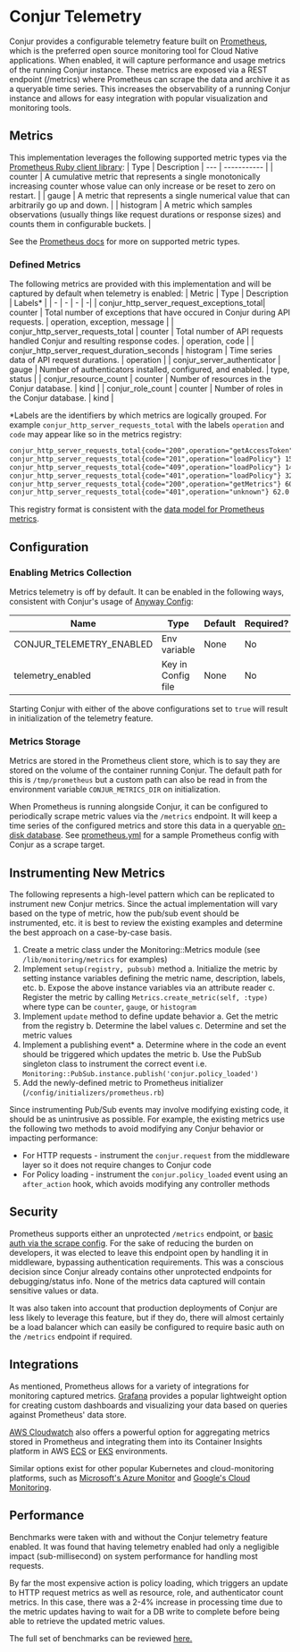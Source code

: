 # Conjur Telemetry

Conjur provides a configurable telemetry feature built on
[Prometheus](https://prometheus.io/), which is the preferred open source
monitoring tool for Cloud Native applications. When enabled, it will capture
performance and usage metrics of the running Conjur instance. These metrics are
exposed via a REST endpoint (/metrics) where Prometheus can scrape the data and
archive it as a queryable time series. This increases the observability of a
running Conjur instance and allows for easy integration with popular
visualization and monitoring tools.

## Metrics

This implementation leverages the following supported metric types via the
[Prometheus Ruby client library](https://github.com/prometheus/client_ruby):
| Type | Description
| --- | ----------- |
| counter | A cumulative metric that represents a single monotonically increasing counter whose value can only increase or be reset to zero on restart. |
| gauge | A metric that represents a single numerical value that can arbitrarily go up and down. |
| histogram | A metric which samples observations (usually things like request durations or response sizes) and counts them in configurable buckets. |

See the [Prometheus docs](https://prometheus.io/docs/concepts/metric_types/) for
more on supported metric types.

### Defined Metrics

The following metrics are provided with this implementation and will be captured
by default when telemetry is enabled:
| Metric | Type | Description | Labels\* |
| - | - | - | -|
| conjur_http_server_request_exceptions_total| counter | Total number of exceptions that have occured in Conjur during API requests. | operation, exception, message |
| conjur_http_server_requests_total | counter | Total number of API requests handled Conjur and resulting response codes. | operation, code |
| conjur_http_server_request_duration_seconds | histogram | Time series data of API request durations. | operation |
| conjur_server_authenticator | gauge | Number of authenticators installed, configured, and enabled. | type, status |
| conjur_resource_count | counter | Number of resources in the Conjur database. | kind |
| conjur_role_count | counter | Number of roles in the Conjur database. | kind |

\*Labels are the identifiers by which metrics are logically grouped. For example
`conjur_http_server_requests_total` with the labels `operation` and `code` may
appear like so in the metrics registry:

```txt
conjur_http_server_requests_total{code="200",operation="getAccessToken"} 1.0
conjur_http_server_requests_total{code="201",operation="loadPolicy"} 1502.0
conjur_http_server_requests_total{code="409",operation="loadPolicy"} 1498.0
conjur_http_server_requests_total{code="401",operation="loadPolicy"} 327.0
conjur_http_server_requests_total{code="200",operation="getMetrics"} 60.0
conjur_http_server_requests_total{code="401",operation="unknown"} 62.0
```

This registry format is consistent with the [data model for Prometheus
metrics](https://prometheus.io/docs/concepts/data_model/).

## Configuration

### Enabling Metrics Collection

Metrics telemetry is off by default. It can be enabled in the following ways,
consistent with Conjur's usage of [Anyway Config](https://github.com/palkan/anyway_config):

| **Name** | **Type** | **Default** | **Required?** |
|----------|----------|-------------|---------------|
|    CONJUR_TELEMETRY_ENABLED      |    Env variable     |      None      |        No       |
|    telemetry_enabled      |    Key in Config file      |       None      |        No       |

Starting Conjur with either of the above configurations set to `true` will result
in initialization of the telemetry feature.

### Metrics Storage

Metrics are stored in the Prometheus client store, which is to say they are
stored on the volume of the container running Conjur. The default path for this
is `/tmp/prometheus` but a custom path can also be read in from the environment
variable `CONJUR_METRICS_DIR` on initialization.

When Prometheus is running alongside Conjur, it can be configured to
periodically scrape metric values via the `/metrics` endpoint. It will keep a
time series of the configured metrics and store this data in a queryable
[on-disk database](https://prometheus.io/docs/prometheus/latest/storage/). See
[prometheus.yml](https://github.com/cyberark/conjur/dev/files/prometheus/prometheus.yml)
for a sample Prometheus config with Conjur as a scrape target.

## Instrumenting New Metrics

The following represents a high-level pattern which can be replicated to
instrument new Conjur metrics. Since the actual implementation will vary based
on the type of metric, how the pub/sub event should be instrumented, etc. it is
best to review the existing examples and determine the best approach on a
case-by-case basis.

1. Create a metric class under the Monitoring::Metrics module (see
    `/lib/monitoring/metrics` for examples)
2. Implement `setup(registry, pubsub)` method
    a. Initialize the metric by setting instance variables defining the metric
    name, description, labels, etc.
    b. Expose the above instance variables via an attribute reader
    c. Register the metric by calling `Metrics.create_metric(self, :type)` where
    type can be `counter`, `gauge`, or `histogram`
3. Implement `update` method to define update behavior
    a. Get the metric from the registry
    b. Determine the label values
    c. Determine and set the metric values
4. Implement a publishing event*
    a. Determine where in the code an event should be triggered which updates
    the metric
    b. Use the PubSub singleton class to instrument the correct event i.e.
    `Monitoring::PubSub.instance.publish('conjur.policy_loaded')`
5. Add the newly-defined metric to Prometheus initializer
    (`/config/initializers/prometheus.rb`)

Since instrumenting Pub/Sub events may involve modifying existing code, it
should be as unintrusive as possible. For example, the existing metrics use the
following two methods to avoid modifying any Conjur behavior or impacting
performance:

* For HTTP requests - instrument the `conjur.request` from the middleware layer
so it does not require changes to Conjur code
* For Policy loading - instrument the `conjur.policy_loaded` event using an
`after_action` hook, which avoids modifying any controller methods

## Security

Prometheus supports either an unprotected `/metrics` endpoint, or [basic auth
via the scrape
config](https://prometheus.io/docs/prometheus/latest/configuration/configuration/#scrape_config).
For the sake of reducing the burden on developers, it was elected to leave this
endpoint open by handling it in middleware, bypassing authentication
requirements. This was a conscious decision since Conjur already contains other
unprotected endpoints for debugging/status info. None of the metrics data
captured will contain sensitive values or data.

It was also taken into account that production deployments of Conjur are less
likely to leverage this feature, but if they do, there will almost certainly be
a load balancer which can easily be configured to require basic auth on the
`/metrics` endpoint if required.

## Integrations

As mentioned, Prometheus allows for a variety of integrations for monitoring
captured metrics. [Grafana](https://prometheus.io/docs/visualization/grafana/)
provides a popular lightweight option for creating custom dashboards and
visualizing your data based on queries against Prometheus' data store.

[AWS
Cloudwatch](https://docs.aws.amazon.com/AmazonCloudWatch/latest/monitoring/ContainerInsights-Prometheus.html)
also offers a powerful option for aggregating metrics stored in Prometheus and
integrating them into its Container Insights platform in AWS
[ECS](https://aws-otel.github.io/docs/getting-started/container-insights/ecs-prometheus)
or
[EKS](https://aws-otel.github.io/docs/getting-started/container-insights/eks-prometheus)
environments.

Similar options exist for other popular Kubernetes and cloud-monitoring
platforms, such as [Microsoft's Azure
Monitor](https://learn.microsoft.com/en-us/azure/azure-monitor/containers/container-insights-prometheus-integration)
and [Google's Cloud
Monitoring](https://cloud.google.com/stackdriver/docs/managed-prometheus).

## Performance

Benchmarks were taken with and without the Conjur telemetry feature enabled. It
was found that having telemetry enabled had only a negligible impact
(sub-millisecond) on system performance for handling most requests.

By far the most expensive action is policy loading, which triggers an update to
HTTP request metrics as well as resource, role, and authenticator count metrics.
In this case, there was a 2-4% increase in processing time due to the metric
updates having to wait for a DB write to complete before being able to retrieve
the updated metric values.

The full set of benchmarks can be reviewed
[here.](https://gist.github.com/gl-johnson/4b7fdb70a3b671f634731fe07615cedd)
